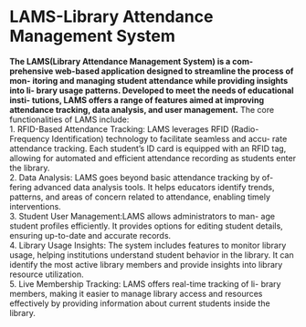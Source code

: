 <h1>LAMS-Library Attendance Management System</h1>
<b>The LAMS(Library Attendance Management System) is a com-
prehensive web-based application designed to streamline the process of mon-
itoring and managing student attendance while providing insights into li-
brary usage patterns. Developed to meet the needs of educational insti-
tutions, LAMS offers a range of features aimed at improving attendance
tracking, data analysis, and user management.</b>
The core functionalities of LAMS include:
<br>
1. RFID-Based Attendance Tracking: LAMS leverages RFID (Radio-
Frequency Identification) technology to facilitate seamless and accu-
rate attendance tracking. Each student’s ID card is equipped with an
RFID tag, allowing for automated and efficient attendance recording
as students enter the library.
<br>
2. Data Analysis: LAMS goes beyond basic attendance tracking by of-
fering advanced data analysis tools. It helps educators identify trends,
patterns, and areas of concern related to attendance, enabling timely
interventions.
<br>
3. Student User Management:LAMS allows administrators to man-
age student profiles efficiently. It provides options for editing student
details, ensuring up-to-date and accurate records.
<br>
4. Library Usage Insights: The system includes features to monitor
library usage, helping institutions understand student behavior in the
library. It can identify the most active library members and provide
insights into library resource utilization.
<br>
5. Live Membership Tracking: LAMS offers real-time tracking of li-
brary members, making it easier to manage library access and resources
effectively by providing information about current students inside the
library.
